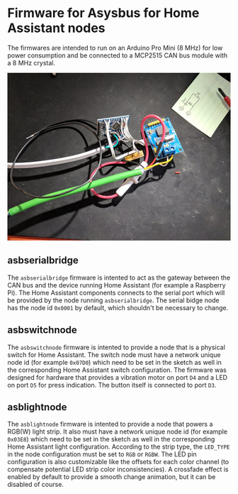 # Firmware for Asysbus for Home Assistant nodes

The firmwares are intended to run on an Arduino Pro Mini (8 MHz) for low power consumption and be connected to a MCP2515 CAN bus module with a 8 MHz crystal.

<img alt="A generic Asysbus node" src="https://github.com/bastianraschke/asysbus-home-assistant-firmware/blob/master/projectcover.jpg" width="650">

## asbserialbridge

The `asbserialbridge` firmware is intented to act as the gateway between the CAN bus and the device running Home Assistant (for example a Raspberry Pi). The Home Assistant components connects to the serial port which will be provided by the node running `asbserialbridge`. The serial bidge node has the node id `0x0001` by default, which shouldn't be necessary to change.

## asbswitchnode

The `asbswitchnode` firmware is intented to provide a node that is a physical switch for Home Assistant. The switch node must have a network unique node id (for example `0x07D0`) which need to be set in the sketch as well in the corresponding Home Assistant switch configuration. The firmware was designed for hardware that provides a vibration motor on port `D4` and a LED on port `D5` for press indication. The button itself is connected to port `D3`. 

## asblightnode

The `asblightnode` firmware is intented to provide a node that powers a RGB(W) light strip. It also must have a network unique node id (for example `0x03E8`) which need to be set in the sketch as well in the corresponding Home Assistant light configuration. According to the strip type, the `LED_TYPE` in the node configuration must be set to `RGB` or `RGBW`. The LED pin configuration is also customizable like the offsets for each color channel (to compensate potential LED strip color inconsistencies). A crossfade effect is enabled by default to provide a smooth change animation, but it can be disabled of course.
